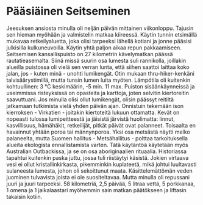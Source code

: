 # Pääsiäinen Seitseminen

Jeesuksen ansiosta minulla oli neljän päivän mittainen viikonloppu. Tajusin sen hieman myöhään ja valmistelin matkaa kiireessä. Käytin tunnin etsimällä mukavaa retkeilyaluetta, joka olisi tarpeeksi lähellä kotiani ja jonne pääsisi julkisilla kulkuneuvoilla. Käytin yhtä paljon aikaa repun pakkaamiseen. Seitsemisen kansallispuisto on 27 kilometrin kävelymatkan päässä rautatieasemalta. Siinä missä suurin osa lumesta suli rannikolla, joillakin alueilla puistossa oli vielä sen verran lunta, että siihen saattoi laittaa koko jalan, jos - kuten minä - unohti lumikengät. Otin mukaan thru-hiker-kenkäni talvisäärystimillä, mutta tunsin lumen luita myöten. Lämpötila oli kuitenkin kohtuullinen: 3 °C keskimäärin, -5 min. 11 max. Puiston sisäänkäynneissä ja useimmissa risteyksissä on opasteita ja karttoja, joten selvitin kiertoreitin saavuttuani. Jos minulla olisi ollut lumikengät, olisin päässyt reitiltä jatkamaan tutkimista vielä yhden päivän ajan. Onnistuin tekemään ison kierroksen - Virkatien - joitakin kiertoteitä lukuun ottamatta. Kevät on nopeasti tulossa lumipeitteestä ja jäisistä järvistä huolimatta: linnut, kasvillisuus, hämähäkit, retkeilijät, pitkät päivät ovat palanneet. Toisaalta en havainnut yhtään poroa tai männynporoa. Yksi osa metsästä näytti melko palaneelta, mutta Suomen hallitus - Metsähallitus - polttaa tarkoituksella alueita ekologista ennallistamista varten. Tätä käytäntöä käytetään myös Australian Outbackissa, ja se on osa aboriginaalien rituaalia. Historiassa tapahtui kuitenkin paska juttu, jossa tuli riistäytyi käsistä. Jokien virtaava vesi ei ollut kristallinkirkasta, pikemminkin kuplateetä, mikä johtui luultavasti sulaneesta lumesta, johon oli sekoittunut maata. Käsittelemättömän veden juominen tulvavista joista ei ole suositeltavaa. Mutta minulla oli repussani juuri ja juuri tarpeeksi. 58 kilometriä, 2,5 päivää, 5 litraa vettä, 5 porkkanaa, 1 omena ja 1 jalkalaastari myöhemmin sain matkan päätökseen ja liftasin takaisin kotiin.

